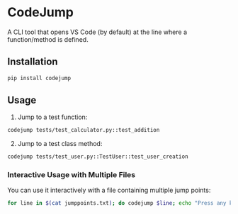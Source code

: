# CodeJump

A CLI tool that opens VS Code (by default) at the line where a function/method is defined.

## Installation

```bash
pip install codejump
```


## Usage

1. Jump to a test function:

```bash
codejump tests/test_calculator.py::test_addition
```

2. Jump to a test class method:

```bash
codejump tests/test_user.py::TestUser::test_user_creation
```

### Interactive Usage with Multiple Files

You can use it interactively with a file containing multiple jump points:

```bash
for line in $(cat jumppoints.txt); do codejump $line; echo "Press any key to continue..."; read; done```
